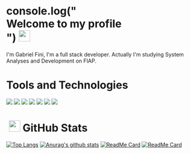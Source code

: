 # console.log("<div class="text-purple">Welcome to my profile</div>") <img src="https://raw.githubusercontent.com/MartinHeinz/MartinHeinz/master/wave.gif" width="30px">

I'm Gabriel Fini, I'm a full stack developer. Actually I'm studying System Analyses and Development on FIAP.



# Tools and Technologies
![](https://img.shields.io/badge/OS-Linux-informational?style=flat&logo=Linux&logoColor=black&labelColor=white&color=purple)
![](https://img.shields.io/badge/Editor-VScode-informational?style=flat&logo=visual-studio-code&logoColor=blue&labelColor=white&color=purple)
![](https://img.shields.io/badge/Code-Python-informational?style=flat&logo=python&logoColor=yellow&labelColor=white&color=purple)
![](https://img.shields.io/badge/Code-Javascript-informational?style=flat&logo=javascript&logoColor=yellow&labelColor=white&color=purple)
![](https://img.shields.io/badge/Frameworks-Express-informational?style=flat&logo=express&logoColor=black&labelColor=white&color=purple)
![](https://img.shields.io/badge/Tools-MongoDB-informational?style=flat&logo=mongodb&logoColor=green&labelColor=white&color=purple)
![](https://img.shields.io/badge/Frameworks-React-informational?style=flat&logo=react&logoColor=blue&labelColor=white&color=purple)

# ‎ <img src="https://simpleicons.org/icons/github.svg" width="30px"> GitHub Stats
[![Top Langs](https://github-readme-stats.vercel.app/api/top-langs/?username=Muky-dev&show_icons=true&theme=midnight-purple&hide=html)](https://github.com/anuraghazra/github-readme-stats)
[![Anurag's github stats](https://github-readme-stats.vercel.app/api?username=Muky-dev&show_icons=true&theme=midnight-purple&hide=contribs,prs)](https://github.com/anuraghazra/github-readme-stats)
[![ReadMe Card](https://github-readme-stats.vercel.app/api/pin/?username=Muky-dev&repo=password_generator&theme=midnight-purple)](https://github.com/anuraghazra/github-readme-stats)
[![ReadMe Card](https://github-readme-stats.vercel.app/api/pin/?username=Muky-dev&repo=screen_sharing_python&theme=midnight-purple)](https://github.com/anuraghazra/github-readme-stats)
